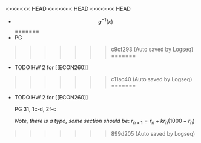 <<<<<<< HEAD
<<<<<<< HEAD
<<<<<<< HEAD
- $$g^{-1}(x)$$
=======
- PG
>>>>>>> c9cf293 (Auto saved by Logseq)
=======
- TODO HW 2 for [[ECON260]]
>>>>>>> c11ac40 (Auto saved by Logseq)
=======
- TODO HW 2 for [[ECON260]]
  
  PG 31, 1c-d, 2f-c
  
  *Note, there is a typo, some section should be*:
  $r_{n+1}=r_n+kr_n(1000-r_n)$
>>>>>>> 899d205 (Auto saved by Logseq)
